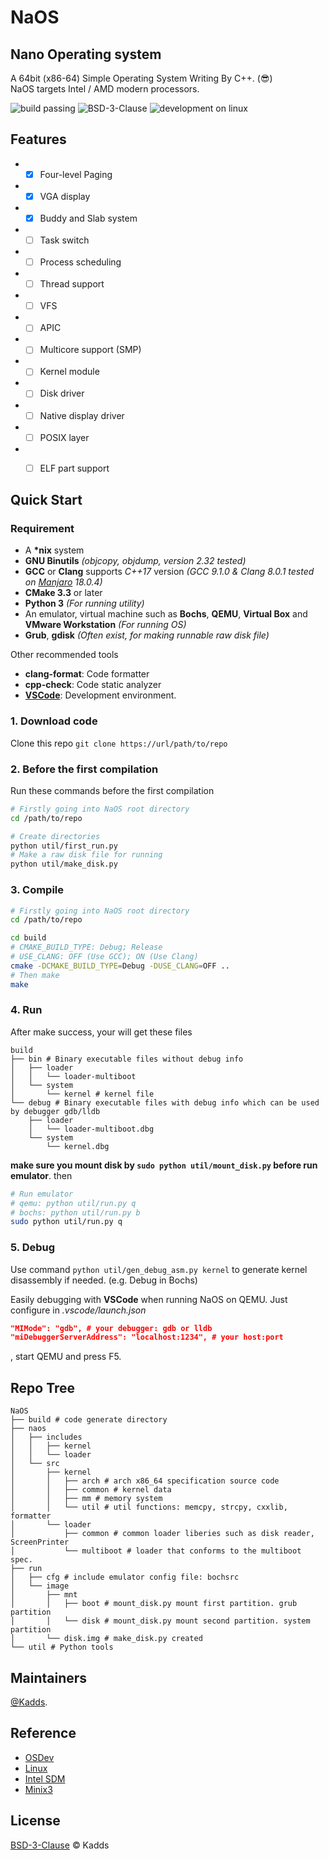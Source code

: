 # NaOS  

## Nano Operating system
A 64bit (x86-64) Simple Operating System Writing By C++.  (:sunglasses:)  
NaOS targets Intel / AMD modern processors.  

![build passing](https://img.shields.io/badge/build-passing-green) ![BSD-3-Clause](https://img.shields.io/badge/License-BSD--3--Clause-green) ![development on linux](https://img.shields.io/badge/build--platform-linux-lightgrey)  


## Features  
* - [x] Four-level Paging
* - [x] VGA display
* - [x] Buddy and Slab system
* - [ ] Task switch
* - [ ] Process scheduling
* - [ ] Thread support
* - [ ] VFS
* - [ ] APIC
* - [ ] Multicore support (SMP)
* - [ ] Kernel module
* - [ ] Disk driver
* - [ ] Native display driver
* - [ ] POSIX layer
* - [ ] ELF part support
  

## Quick Start  

### **Requirement**  
* A **\*nix** system
* **GNU Binutils** *(objcopy, objdump, version 2.32 tested)*
* **GCC** or **Clang** supports *C++17* version  *(GCC 9.1.0 & Clang 8.0.1 tested on [Manjaro](https://manjaro.org/) 18.0.4)*
* **CMake 3.3** or later
* **Python 3** *(For running utility)*
* An emulator, virtual machine such as **Bochs**, **QEMU**, **Virtual Box** and **VMware Workstation** *(For running OS)*
* **Grub**, **gdisk** *(Often exist, for making runnable raw disk file)*
 
Other recommended tools

* **clang-format**: Code formatter 
* **cpp-check**: Code static analyzer 
* [**VSCode**](https://code.visualstudio.com/): Development environment.

### 1. Download code
Clone this repo ```git clone https://url/path/to/repo``` 

### 2. Before the first compilation
Run these commands before the first compilation
```Bash
# Firstly going into NaOS root directory
cd /path/to/repo

# Create directories
python util/first_run.py
# Make a raw disk file for running
python util/make_disk.py
```
### 3. Compile
```Bash
# Firstly going into NaOS root directory
cd /path/to/repo

cd build
# CMAKE_BUILD_TYPE: Debug; Release
# USE_CLANG: OFF (Use GCC); ON (Use Clang)
cmake -DCMAKE_BUILD_TYPE=Debug -DUSE_CLANG=OFF ..
# Then make
make
```
### 4. Run
After make success, your will get these files
```
build
├── bin # Binary executable files without debug info
│   ├── loader
│   │   └── loader-multiboot
│   └── system
│       └── kernel # kernel file
└── debug # Binary executable files with debug info which can be used by debugger gdb/lldb
    ├── loader
    │   └── loader-multiboot.dbg
    └── system
        └── kernel.dbg
```

**make sure you mount disk by ``` sudo python util/mount_disk.py ``` before run emulator**. then
```Bash
# Run emulator
# qemu: python util/run.py q
# bochs: python util/run.py b
sudo python util/run.py q
```
### 5. Debug
Use command ```python util/gen_debug_asm.py kernel``` to generate kernel disassembly if needed. (e.g. Debug in Bochs)

Easily debugging with **VSCode** when running NaOS on QEMU. Just configure in *.vscode/launch.json*
```Json
"MIMode": "gdb", # your debugger: gdb or lldb
"miDebuggerServerAddress": "localhost:1234", # your host:port
```
, start QEMU and press F5.


## Repo Tree
```
NaOS
├── build # code generate directory
├── naos
│   ├── includes
│   │   ├── kernel
│   │   └── loader
│   └── src
│       ├── kernel
│       │   ├── arch # arch x86_64 specification source code
│       │   ├── common # kernel data
│       │   ├── mm # memory system
│       │   └── util # util functions: memcpy, strcpy, cxxlib, formatter
│       └── loader
│           ├── common # common loader liberies such as disk reader, ScreenPrinter
│           └── multiboot # loader that conforms to the multiboot spec.
├── run
│   ├── cfg # include emulator config file: bochsrc
│   └── image
│       ├── mnt
│       │   ├── boot # mount_disk.py mount first partition. grub partition
│       │   └── disk # mount_disk.py mount second partition. system partition
│       └── disk.img # make_disk.py created
└── util # Python tools
```

## Maintainers 
[@Kadds](https://github.com/Kadds).

## Reference 
* [OSDev](https://forum.osdev.org/)
* [Linux](https://www.kernel.org/)
* [Intel SDM](https://software.intel.com/en-us/articles/intel-sdm)
* [Minix3](http://www.minix3.org/)

## License
[BSD-3-Clause](./LICENSE) © Kadds

